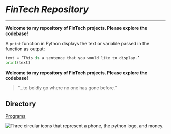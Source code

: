 # *FinTech Repository*
---
**Welcome to my repository of FinTech projects. Please explore the codebase!**



A `print` function in Python displays the text or variable passed in the function as output:



```python
text = ‘This is a sentence that you would like to display.’
print(text)
```



**Welcome to my repository of FinTech projects. Please explore the codebase!**

> "...to boldly go where no one has gone before."



## Directory

[Programs](https://courses.bootcampspot.com/courses/1618/pages/2-dot-4-5-apply-markdown-styling-to-a-readme-dot-md-file?module_item_id=736706)



![Three circular icons that represent a phone, the python logo, and money.](images/fintech.png)


